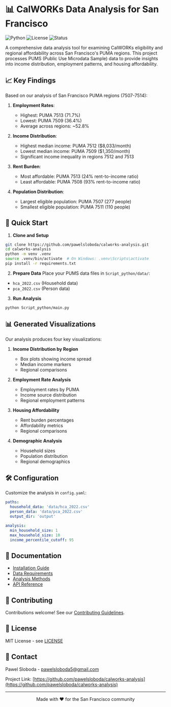 # 📊 CalWORKs Data Analysis for San Francisco

![Python](https://img.shields.io/badge/Python-3.8%2B-blue)
![License](https://img.shields.io/badge/License-MIT-green)
![Status](https://img.shields.io/badge/Status-Beta-yellow)

A comprehensive data analysis tool for examining CalWORKs eligibility and regional affordability across San Francisco's PUMA regions. This project processes PUMS (Public Use Microdata Sample) data to provide insights into income distribution, employment patterns, and housing affordability.

## 📈 Key Findings

Based on our analysis of San Francisco PUMA regions (7507-7514):

1. **Employment Rates**:
   - Highest: PUMA 7513 (71.7%)
   - Lowest: PUMA 7509 (36.4%)
   - Average across regions: ~52.8%

2. **Income Distribution**:
   - Highest median income: PUMA 7512 ($8,033/month)
   - Lowest median income: PUMA 7509 ($1,350/month)
   - Significant income inequality in regions 7512 and 7513

3. **Rent Burden**:
   - Most affordable: PUMA 7513 (24% rent-to-income ratio)
   - Least affordable: PUMA 7508 (93% rent-to-income ratio)

4. **Population Distribution**:
   - Largest eligible population: PUMA 7507 (277 people)
   - Smallest eligible population: PUMA 7511 (110 people)

## 🚀 Quick Start

1. **Clone and Setup**
```bash
git clone https://github.com/pawelsloboda/calworks-analysis.git
cd calworks-analysis
python -m venv .venv
source .venv/bin/activate  # On Windows: .venv\Scripts\activate
pip install -r requirements.txt
```

2. **Prepare Data**
Place your PUMS data files in `Script_python/data/`:
- `hca_2022.csv` (Household data)
- `pca_2022.csv` (Person data)

3. **Run Analysis**
```bash
python Script_python/main.py
```

## 📊 Generated Visualizations

Our analysis produces four key visualizations:

1. **Income Distribution by Region**
   - Box plots showing income spread
   - Median income markers
   - Regional comparisons

2. **Employment Rate Analysis**
   - Employment rates by PUMA
   - Income source distribution
   - Regional employment patterns

3. **Housing Affordability**
   - Rent burden percentages
   - Affordability metrics
   - Regional comparisons

4. **Demographic Analysis**
   - Household sizes
   - Population distribution
   - Regional demographics

## 🛠️ Configuration

Customize the analysis in `config.yaml`:
```yaml
paths:
  household_data: 'data/hca_2022.csv'
  person_data: 'data/pca_2022.csv'
  output_dir: 'output'

analysis:
  min_household_size: 1
  max_household_size: 10
  income_percentile_cutoff: 95
```

## 🤝 Documentation

- [Installation Guide](docs/installation.md)
- [Data Requirements](docs/data_requirements.md)
- [Analysis Methods](docs/analysis_methods.md)
- [API Reference](docs/api_reference.md)

## 🤝 Contributing

Contributions welcome! See our [Contributing Guidelines](CONTRIBUTING.md).

## 📄 License

MIT License - see [LICENSE](LICENSE)

## 📧 Contact

Pawel Sloboda - [pawelsloboda5@gmail.com](mailto:pawelsloboda5@gmail.com)

Project Link: [https://github.com/pawelsloboda/calworks-analysis](https://github.com/pawelsloboda/calworks-analysis)

---
<p align="center">
Made with ❤️ for the San Francisco community
</p>

